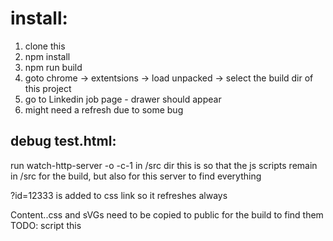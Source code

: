 # install:
1. clone this
2. npm install
3. npm run build
4. goto chrome -> extentsions -> load unpacked -> 
  select the build dir of this project
5. go to Linkedin job page - drawer should appear 
6. might need a refresh due to some bug


## debug test.html: 
run  watch-http-server -o -c-1  in /src dir
this is so that the js scripts remain in /src for the build, but also
for this server to find everything

?id=12333 is added to css link so it refreshes always

Content..css and sVGs need to be copied to public for the build to find them
TODO: script this
